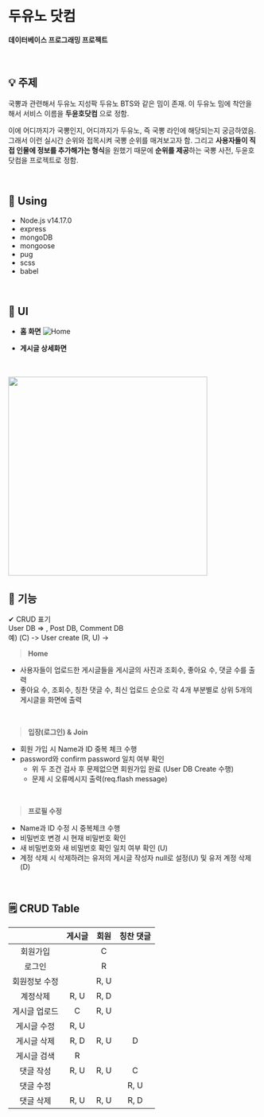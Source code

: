 # 두유노 닷컴
**데이터베이스 프로그래밍 프로젝트**

<br />

## 💡 주제
국뽕과 관련해서 두유노 지성팍 두유노 BTS와 같은 밈이 존재. 이 두유노 밈에 착안을 해서 서비스 이름을 **두윤호닷컴** 으로 정함.

이에 어디까지가 국뽕인지, 어디까지가 두유노, 즉 국뽕 라인에 해당되는지 궁금하였음. 
그래서 이런 실시간 순위와 접목시켜 국뽕 순위를 매겨보고자 함. 그리고 **사용자들이 직접 인물에 정보를 추가해가는 형식**을 원했기 때문에 **순위를 제공**하는 국뽕 사전, 두윤호닷컴을 프로젝트로 정함. 

<br />

## 📌 Using
- Node.js v14.17.0
- express
- mongoDB
- mongoose
- pug
- scss
- babel

<br />

## 🎨 UI
- **홈 화면**
![Home](https://user-images.githubusercontent.com/41375597/209525991-b3ca684c-24f4-4104-bacc-14e62161de2c.png)

- **게시글 상세화면**
<br />
<br />
<img src="https://user-images.githubusercontent.com/41375597/209528449-e2423c04-4ab8-4e00-862d-ff1d7528b825.png" width=400 />

<br />

## 📝 기능

✔ CRUD 표기
<br />
User DB => , Post DB, Comment DB
<br />
예) (C) -> User create
    (R, U) ->

> **Home**
- 사용자들이 업로드한 게시글들을 게시글의 사진과 조회수, 좋아요 수, 댓글 수를 출력
- 좋아요 수, 조회수, 칭찬 댓글 수, 최신 업로드 순으로 각 4개 부분별로 상위 5개의 게시글을 화면에 출력

<br />

> **입장(로그인) & Join**
- 회원 가입 시 Name과 ID 중복 체크 수행
- password와 confirm password 일치 여부 확인
  - 위 두 조건 검사 후  문제없으면 회원가입 완료 (User DB Create 수행)
  - 문제 시 오류메시지 출력(req.flash message)
  
<br />

> **프로필 수정**
- Name과 ID 수정 시 중복체크 수행 
- 비밀번호 변경 시 현재 비밀번호 확인
- 새 비밀번호와 새 비밀번호 확인 일치 여부 확인 (U)
- 계정 삭제 시 삭제하려는 유저의 게시글 작성자 null로 설정(U) 및 유저 계정 삭제(D)

<br />

## 🗒 CRUD Table
| |게시글|회원|칭찬 댓글|
|:--:|:--:|:--:|:--:|
|회원가입| |C| |
|로그인| |R| |
|회원정보 수정| |R, U| |
|계정삭제|R, U|R, D| |
|게시글 업로드|C|R, U| |
|게시글 수정|R, U| | |
|게시글 삭제|R, D|R, U|D|
|게시글 검색|R| | |
|댓글 작성|R, U|R, U|C|
|댓글 수정| | |R, U|
|댓글 삭제|R, U|R, U|R, D|
